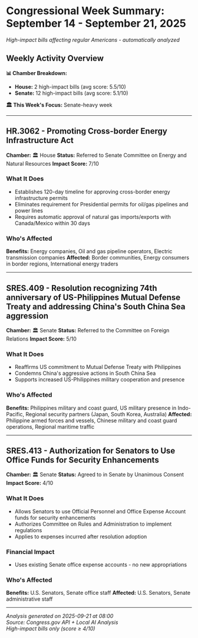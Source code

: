 # Congressional Week Summary: September 14 - September 21, 2025

*High-impact bills affecting regular Americans - automatically analyzed*

## Weekly Activity Overview

**📊 Chamber Breakdown:**
- **House:** 2 high-impact bills (avg score: 5.5/10)
- **Senate:** 12 high-impact bills (avg score: 5.1/10)

**🏛️ This Week's Focus:** Senate-heavy week

---

## HR.3062 - Promoting Cross-border Energy Infrastructure Act

**Chamber:** 🏛️ House
**Status:** Referred to Senate Committee on Energy and Natural Resources
**Impact Score:** 7/10

### What It Does
- Establishes 120-day timeline for approving cross-border energy infrastructure permits
- Eliminates requirement for Presidential permits for oil/gas pipelines and power lines
- Requires automatic approval of natural gas imports/exports with Canada/Mexico within 30 days

### Who's Affected
**Benefits:** Energy companies, Oil and gas pipeline operators, Electric transmission companies
**Affected:** Border communities, Energy consumers in border regions, International energy traders

---

## SRES.409 - Resolution recognizing 74th anniversary of US-Philippines Mutual Defense Treaty and addressing China's South China Sea aggression

**Chamber:** 🏛️ Senate
**Status:** Referred to the Committee on Foreign Relations
**Impact Score:** 5/10

### What It Does
- Reaffirms US commitment to Mutual Defense Treaty with Philippines
- Condemns China's aggressive actions in South China Sea
- Supports increased US-Philippines military cooperation and presence

### Who's Affected
**Benefits:** Philippines military and coast guard, US military presence in Indo-Pacific, Regional security partners (Japan, South Korea, Australia)
**Affected:** Philippine armed forces and vessels, Chinese military and coast guard operations, Regional maritime traffic

---

## SRES.413 - Authorization for Senators to Use Office Funds for Security Enhancements

**Chamber:** 🏛️ Senate
**Status:** Agreed to in Senate by Unanimous Consent
**Impact Score:** 4/10

### What It Does
- Allows Senators to use Official Personnel and Office Expense Account funds for security enhancements
- Authorizes Committee on Rules and Administration to implement regulations
- Applies to expenses incurred after resolution adoption

### Financial Impact
- Uses existing Senate office expense accounts - no new appropriations

### Who's Affected
**Benefits:** U.S. Senators, Senate office staff
**Affected:** U.S. Senators, Senate administrative staff

---


*Analysis generated on 2025-09-21 at 08:00*  
*Source: Congress.gov API + Local AI Analysis*  
*High-impact bills only (score ≥ 4/10)*

